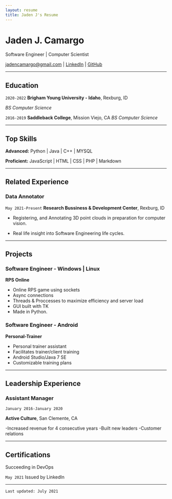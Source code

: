 ```yaml
---
layout: resume
title: Jaden J's Resume
---
```


# Jaden J. Camargo

Software Engineer | Computer Scientist

<div id="webaddress">
<a href="jadencamargo@gmail.com">jadencamargo@gmail.com</a>
<!--| <a href="https://github.com/byui-cse">Computer Science Program</a>
| <a href="https://byuidatascience.github.io/development.html">Data Science Program</a>-->
| <a href="https://www.linkedin.com/in/jaden-camargo/">LinkedIn</a>
| <a href="https://github.com/DearAstoria">GitHub</a>
<!--| <a href="https://www.codewars.com/users/DearAstoria">Codewars</a>-->
</div>
<!-- https://www.monique.tech/the-art-of-markdown -->

---

## Education

`2020-2022` **Brigham Young University - Idaho**, Rexburg, ID

<!-- _BS Computer Science | Minor in Data Science_ -->

_BS Computer Science_

<!-- Thinking about listing courses here?-->

`2016-2019` **Saddleback College**, Mission Viejo, CA
_BS Computer Science_

---

## Top Skills

**Advanced:** Python | Java | C++ | MYSQL

**Proficient:** JavaScript | HTML | CSS | PHP | Markdown

---

## Related Experience

### Data Annotator

`May 2021-Present` **Research Bussiness & Development Center**, Rexburg, ID

- Registering, and Annotating 3D point clouds in preparation for computer vision.

- Real life insight into Software Engineering life cycles.

---

## Projects

### Software Engineer - Windows | Linux

**RPS Online**

- Online RPS game using sockets
- Async connections
- Threads & Proccesses to maximize efficiency and server load
- GUI built with TK
- Made in Python.

### Software Engineer - Android

**Personal-Trainer**

- Personal trainer assistant
- Facilitates trainer/client training
- Android Studio/Java 7 SE
- Customizable training plans

---

## Leadership Experience

### Assistant Manager

`January 2016-January 2020`

**Active Culture**, San Clemente, CA

-Increased revenue for 4 consecutive years
-Built new leaders
-Customer relations

---

## Certifications

Succeeding in DevOps

`May 2021` Issued by LinkedIn

---

<!-- ### Footer
Last updated: July 2021-->

`Last updated: July 2021`

<!--## Related Experience

## Service and Work History-->

<!------->
